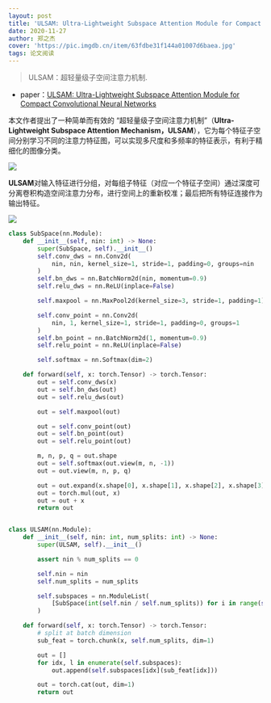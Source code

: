 ```yaml
---
layout: post
title: 'ULSAM: Ultra-Lightweight Subspace Attention Module for Compact Convolutional Neural Networks'
date: 2020-11-27
author: 郑之杰
cover: 'https://pic.imgdb.cn/item/63fdbe31f144a01007d6baea.jpg'
tags: 论文阅读
---
```


> ULSAM：超轻量级子空间注意力机制.

- paper：[ULSAM: Ultra-Lightweight Subspace Attention Module for Compact Convolutional Neural Networks](https://arxiv.org/abs/2006.15102)

本文作者提出了一种简单而有效的 “超轻量级子空间注意力机制”（**Ultra-Lightweight Subspace Attention Mechanism，ULSAM**），它为每个特征子空间分别学习不同的注意力特征图，可以实现多尺度和多频率的特征表示，有利于精细化的图像分类。

![](https://pic.imgdb.cn/item/63fdbf71f144a01007d858e9.jpg)

**ULSAM**对输入特征进行分组，对每组子特征（对应一个特征子空间）通过深度可分离卷积构造空间注意力分布，进行空间上的重新校准；最后把所有特征连接作为输出特征。

![](https://pic.imgdb.cn/item/63fdbffff144a01007d918c3.jpg)

```python
class SubSpace(nn.Module):
    def __init__(self, nin: int) -> None:
        super(SubSpace, self).__init__()
        self.conv_dws = nn.Conv2d(
            nin, nin, kernel_size=1, stride=1, padding=0, groups=nin
        )
        self.bn_dws = nn.BatchNorm2d(nin, momentum=0.9)
        self.relu_dws = nn.ReLU(inplace=False)

        self.maxpool = nn.MaxPool2d(kernel_size=3, stride=1, padding=1)

        self.conv_point = nn.Conv2d(
            nin, 1, kernel_size=1, stride=1, padding=0, groups=1
        )
        self.bn_point = nn.BatchNorm2d(1, momentum=0.9)
        self.relu_point = nn.ReLU(inplace=False)

        self.softmax = nn.Softmax(dim=2)

    def forward(self, x: torch.Tensor) -> torch.Tensor:
        out = self.conv_dws(x)
        out = self.bn_dws(out)
        out = self.relu_dws(out)

        out = self.maxpool(out)

        out = self.conv_point(out)
        out = self.bn_point(out)
        out = self.relu_point(out)

        m, n, p, q = out.shape
        out = self.softmax(out.view(m, n, -1))
        out = out.view(m, n, p, q)

        out = out.expand(x.shape[0], x.shape[1], x.shape[2], x.shape[3])
        out = torch.mul(out, x)
        out = out + x
        return out


class ULSAM(nn.Module):
    def __init__(self, nin: int, num_splits: int) -> None:
        super(ULSAM, self).__init__()

        assert nin % num_splits == 0

        self.nin = nin
        self.num_splits = num_splits

        self.subspaces = nn.ModuleList(
            [SubSpace(int(self.nin / self.num_splits)) for i in range(self.num_splits)]
        )

    def forward(self, x: torch.Tensor) -> torch.Tensor:
        # split at batch dimension
        sub_feat = torch.chunk(x, self.num_splits, dim=1)

        out = []
        for idx, l in enumerate(self.subspaces):
            out.append(self.subspaces[idx](sub_feat[idx]))

        out = torch.cat(out, dim=1)
        return out
```